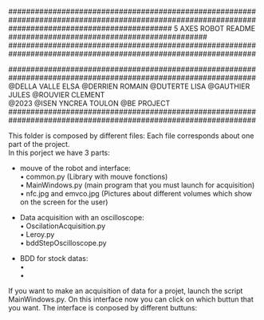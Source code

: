 ################################################################################################################  
#####################################     5 AXES ROBOT README      #############################################  
################################################################################################################  

################################################################################################################  
@DELLA VALLE ELSA @DERRIEN ROMAIN @DUTERTE LISA  @GAUTHIER JULES @ROUVIER CLEMENT  
@2023 @ISEN YNCREA TOULON @BE PROJECT  
################################################################################################################  

This folder is composed by different files: Each file corresponds about one part of the project.  
In this porject we have 3 parts:  

- mouve of the robot and interface:  
      • common.py (Library with mouve fonctions)  
      • MainWindows.py (main program that you must launch for acquisition)  
      • nfc.jpg and emvco.jpg (Pictures about different volumes which show on the screen for the user)  
      
- Data acquisition with an oscilloscope:  
      • OscilationAcquisition.py  
      • Leroy.py  
      • bddStepOscilloscope.py  
      
- BDD for stock datas:  
      •  
      •  
      
If you want to make an acquisition of data for a projet, launch the script MainWindows.py. On this interface now  you can click on which buttun that you want. The interface is conposed by different buttuns:    

